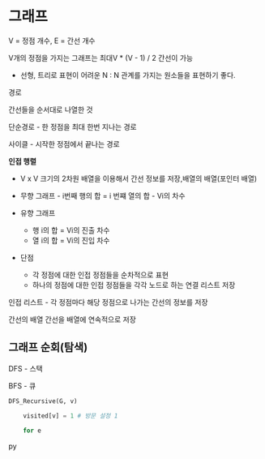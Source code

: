 # 그래프

V = 정점 개수, E = 간선 개수

 V개의 정점을 가지는 그래프는 최대V * (V - 1) / 2 간선이 가능

- 선형, 트리로 표현이 어려운 N : N 관계를 가지는 원소들을 표현하기 좋다.

경로 

간선들을 순서대로 나열한 것

단순경로 - 한 정점을 최대 한번 지나는 경로

사이클 - 시작한 정점에서 끝나는 경로 

**인접 행렬** 

- V x V 크기의 2차원 배열을 이용해서 간선 정보를 저장,배열의 배열(포인터 배열)

- 무향 그래프 - i번째 행의 합 = i 번쨰 열의 합 - Vi의 차수
- 유향 그래프 
  - 행 i의 합 = Vi의 진출 차수
  - 열 i의 합 = Vi의 진입 차수
- 단점 
  - 각 정점에 대한 인접 정점들을 순차적으로 표현
  - 하나의 정점에 대한 인접 정점들을 각각 노드로 하는 연결 리스트 저장

인접 리스트 - 각 정점마다 해당 정점으로 나가는 간선의 정보를 저장

간선의 배열 간선을 배열에 연속적으로 저장



## 그래프 순회(탐색)

DFS - 스택

BFS - 큐

```python
DFS_Recursive(G, v)

	visited[v] = 1 # 방문 설정 1
    
    for e
```

py